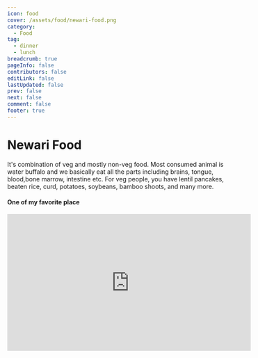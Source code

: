 ```yaml
---
icon: food
cover: /assets/food/newari-food.png
category:
  - Food
tag:
  - dinner
  - lunch
breadcrumb: true
pageInfo: false
contributors: false
editLink: false
lastUpdated: false
prev: false
next: false
comment: false
footer: true
---
```


# Newari Food

It's combination of veg and mostly non-veg food. Most consumed animal is water buffalo and we basically eat all the parts including brains, tongue, blood,bone marrow, intestine etc. For veg people, you have lentil pancakes, beaten rice, curd, potatoes, soybeans, bamboo shoots, and many more.

#### One of my favorite place

<iframe width="560" height="315" src="https://www.tiktok.com/embed/v3/7236342208381603073" title="Byanjankar Khaja Ghar" frameborder="0" allow="accelerometer; autoplay; clipboard-write; encrypted-media; gyroscope; picture-in-picture; web-share" referrerpolicy="strict-origin-when-cross-origin" allowfullscreen></iframe>
